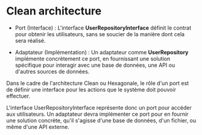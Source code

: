 # Clean architecture

- Port (Interface) : L'interface **UserRepositoryInterface** définit le contrat pour obtenir les utilisateurs, sans se soucier de la manière dont cela sera réalisé.
  
- Adaptateur (Implémentation) : Un adaptateur comme **UserRepository** implémente concrètement ce port, en fournissant une solution spécifique pour interagir avec une base de données, une API ou d'autres sources de données.


Dans le cadre de l'architecture Clean ou Hexagonale, le rôle d'un port est de définir une interface pour les actions que le système doit pouvoir effectuer. 

L'interface UserRepositoryInterface représente donc un port pour accéder aux utilisateurs. Un adaptateur devra implémenter ce port pour en fournir une solution concrète, qu'il s'agisse d'une base de données, d'un fichier, ou même d'une API externe.